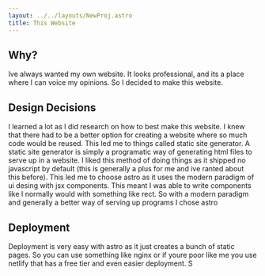 ```yaml
---
layout: ../../layouts/NewProj.astro
title: This Website
---
```

## Why?
Ive always wanted my own website. It looks professional, and its a place where I can voice my opinions. So I decided to make this website.
## Design Decisions
I learned a lot as I did research on how to best make this website. I knew that there had to be a better option for creating a website where so much code would be reused. This led me to things called static site generator. A static site generator is simply a programatic way of generating html files to serve up in a website. I liked this method of doing things as it shipped no javascript by default (this is generally a plus for me and ive ranted about this before). This led me to choose astro as it uses the modern paradigm of ui desing with jsx components. This meant I was able to write components like I normally would with something like rect. So with a modern paradigm and generally a better way of serving up programs I chose astro
## Deployment
Deployment is very easy with astro as it just creates a bunch of static pages. So you can use something like nginx or if youre poor like me you use netlify that has a free tier and even easier deployment. S